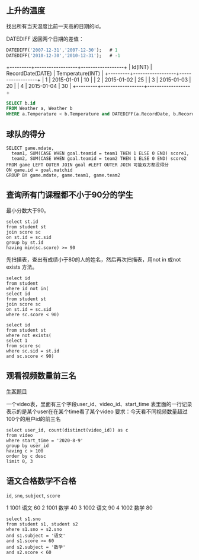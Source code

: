 ## 上升的温度

找出所有当天温度比前一天高的日期的id。

DATEDIFF 返回两个日期的差值：

```sql
DATEDIFF('2007-12-31','2007-12-30');   # 1
DATEDIFF('2010-12-30','2010-12-31');   # -1
```

+---------+------------------+------------------+
| Id(INT) | RecordDate(DATE) | Temperature(INT) |
+---------+------------------+------------------+
|       1 |       2015-01-01 |               10 |
|       2 |       2015-01-02 |               25 |
|       3 |       2015-01-03 |               20 |
|       4 |       2015-01-04 |               30 |
+---------+------------------+------------------+

```sql
SELECT b.id
FROM Weather a, Weather b
WHERE a.Temperature < b.Temperature and DATEDIFF(a.RecordDate, b.RecordDate) = -1
```



## 球队的得分

```mysql
SELECT game.mdate,
  team1, SUM(CASE WHEN goal.teamid = team1 THEN 1 ELSE 0 END) score1,
  team2, SUM(CASE WHEN goal.teamid = team2 THEN 1 ELSE 0 END) score2
FROM game LEFT OUTER JOIN goal #LEFT OUTER JOIN 可能双方都没得分
ON game.id = goal.matchid
GROUP BY game.mdate, game.team1, game.team2
```



## 查询所有门课程都不小于90分的学生

最小分数大于90。

```mysql
select st.id
from student st
join score sc
on st.id = sc.sid
group by st.id
having min(sc.score) >= 90
```

先扫描表，查出有成绩小于80的人的姓名，然后再次扫描表，用not in 或not exists 方法。

```mysql
select id
from student
where id not in(
select id
from student st
join score sc
on st.id = sc.sid
where sc.score < 90)

select id
from student st
where not exists(
select 1
from score sc
where sc.sid = st.id
and sc.score < 90)
```



## 观看视频数量前三名

[牛客题目](https://www.nowcoder.com/discuss/459561)

一个video表，里面有三个字段user_id、video_id、start_time
表里面的一行记录表示的是某个user在在某个time看了某个video
要求：今天看不同视频数量超过100个的用户id的前三名

```mysql
select user_id, count(distinct(video_id)) as c
from video
where start_time = '2020-8-9'
group by user_id
having c > 100
order by c desc
limit 0, 3
```



## 语文合格数学不合格

`id`, `sno`, `subject`, `score`

1	1001	语文	60
2	1001	数学	40
3	1002	语文	90
4	1002	数学	80

```mysql
select s1.sno
from student s1, student s2
where s1.sno = s2.sno
and s1.subject = '语文'
and s1.score >= 60
and s2.subject = '数学'
and s2.score < 60
```

